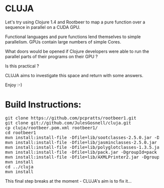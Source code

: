 CLUJA
=====

Let's try using Clojure 1.4 and Rootbeer to map a pure function over a sequence in parallel on a CUDA GPU.

Functional languages and pure functions lend themselves to simple parallelism.
GPUs contain large numbers of simple Cores.

What doors would be opened if Clojure developers were able to run the
parallel parts of their programs on their GPU ?

Is this practical ?

CLUJA aims to investigate this space and return with some answers.


Enjoy :-)

Build Instructions:
===================

<pre>
git clone https://github.com/pcpratts/rootbeer1.git
git clone git://github.com/JulesGosnell/cluja.git
cp cluja/rootbeer.pom.xml rootbeer1/
cd rootbeer1
mvn install:install-file -Dfile=lib/sootclasses-2.5.0.jar -DgroupId=soot -DartifactId=soot -Dversion=2.5.0 -Dpackaging=jar
mvn install:install-file -Dfile=lib/jasminclasses-2.5.0.jar -DgroupId=soot -DartifactId=jasmin -Dversion=2.5.0 -Dpackaging=jar
mvn install:install-file -Dfile=lib/polyglotclasses-1.3.5.jar -DgroupId=soot -DartifactId=polyglot -Dversion=1.3.5 -Dpackaging=jar
mvn install:install-file -Dfile=lib/pack.jar -DgroupId=pack -DartifactId=pack -Dversion=1.0 -Dpackaging=jar
mvn install:install-file -Dfile=lib/AXMLPrinter2.jar -DgroupId=axmlprinter -DartifactId=axmlprinter -Dversion=2.0 -Dpackaging=jar
mvn install
cd ../cluja
mvn install
</pre>

This final step breaks at the moment - CLUJA's aim is to fix it...
